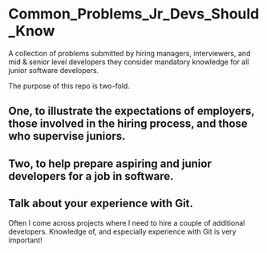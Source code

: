 # Common_Problems_Jr_Devs_Should_Know
A collection of problems submitted by hiring managers, interviewers, and mid &amp; senior level developers they consider mandatory knowledge for all junior software developers. 

The purpose of this repo is two-fold. 

## One, to illustrate the expectations of employers, those involved in the hiring process, and those who supervise juniors. 

## Two, to help prepare aspiring and junior developers for a job in software. 

## Talk about your experience with Git.
Often I come across projects where I need to hire a couple of additional developers. Knowledge of, and especially experience with Git is very important!
